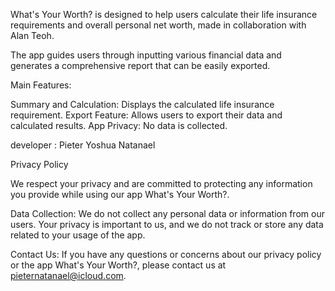 What's Your Worth? is designed to help users calculate their life insurance requirements and overall personal net worth, made in collaboration with Alan Teoh.

The app guides users through inputting various financial data and generates a comprehensive report that can be easily exported.

Main Features:

Summary and Calculation: Displays the calculated life insurance requirement.
Export Feature: Allows users to export their data and calculated results.
App Privacy: No data is collected.

developer : Pieter Yoshua Natanael


Privacy Policy

We respect your privacy and are committed to protecting any information you provide while using our app What's Your Worth?.

Data Collection: We do not collect any personal data or information from our users. Your privacy is important to us, and we do not track or store any data related to your usage of the app.

Contact Us: If you have any questions or concerns about our privacy policy or the app What's Your Worth?, please contact us at pieternatanael@icloud.com.
